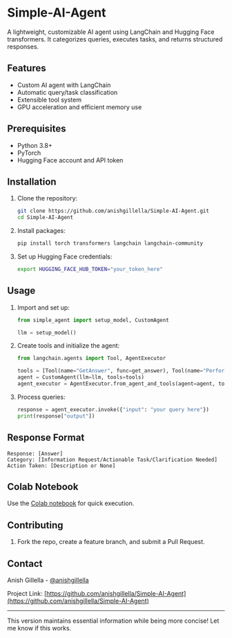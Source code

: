 # Simple-AI-Agent

A lightweight, customizable AI agent using LangChain and Hugging Face transformers. It categorizes queries, executes tasks, and returns structured responses.

## Features

- Custom AI agent with LangChain
- Automatic query/task classification
- Extensible tool system
- GPU acceleration and efficient memory use

## Prerequisites

- Python 3.8+
- PyTorch
- Hugging Face account and API token

## Installation

1. Clone the repository:
    ```bash
    git clone https://github.com/anishgillella/Simple-AI-Agent.git
    cd Simple-AI-Agent
    ```

2. Install packages:
    ```bash
    pip install torch transformers langchain langchain-community
    ```

3. Set up Hugging Face credentials:
    ```bash
    export HUGGING_FACE_HUB_TOKEN="your_token_here"
    ```

## Usage

1. Import and set up:
    ```python
    from simple_agent import setup_model, CustomAgent

    llm = setup_model()
    ```

2. Create tools and initialize the agent:
    ```python
    from langchain.agents import Tool, AgentExecutor

    tools = [Tool(name="GetAnswer", func=get_answer), Tool(name="PerformAction", func=perform_action)]
    agent = CustomAgent(llm=llm, tools=tools)
    agent_executor = AgentExecutor.from_agent_and_tools(agent=agent, tools=tools)
    ```

3. Process queries:
    ```python
    response = agent_executor.invoke({"input": "your query here"})
    print(response["output"])
    ```

## Response Format

```
Response: [Answer]
Category: [Information Request/Actionable Task/Clarification Needed]
Action Taken: [Description or None]
```

## Colab Notebook

Use the [Colab notebook](https://colab.research.google.com/drive/19EVWG6nMTp55OanSNHXOMBHEo9RLKk5h#scrollTo=vTdRdhxQKC_J) for quick execution.

## Contributing

1. Fork the repo, create a feature branch, and submit a Pull Request.

## Contact

Anish Gillella - [@anishgillella](https://github.com/anishgillella)

Project Link: [https://github.com/anishgillella/Simple-AI-Agent](https://github.com/anishgillella/Simple-AI-Agent)

--- 

This version maintains essential information while being more concise! Let me know if this works.
